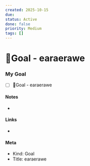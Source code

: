```yaml
---
created: 2025-10-15
due: 
status: Active
done: false
priority: Medium
tags: []
---
```


# 🎯Goal - earaerawe

### My Goal
- [ ] 🎯Goal - earaerawe

#### Notes
-

#### Links
-

#### Meta
- Kind: Goal
- Title: earaerawe
